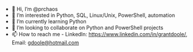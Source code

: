 - 👋 Hi, I’m @prchaos
- 👀 I’m interested in Python, SQL, Linux/Unix, PowerShell, automation
- 🌱 I’m currently learning Python
- 💞️ I’m looking to collaborate on Python and PowerShell projects
- 📫 How to reach me - LinkedIn: https://www.linkedin.com/in/grantdoole/, Email: gdoole@hotmail.com 

<!---
prchaos/prchaos is a ✨ special ✨ repository because its `README.md` (this file) appears on your GitHub profile.
You can click the Preview link to take a look at your changes.
--->
